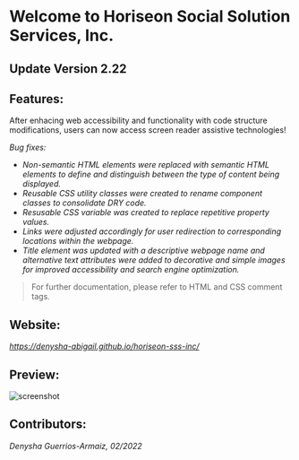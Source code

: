 # Welcome to Horiseon Social Solution Services, Inc.

## Update Version 2.22

## Features:

After enhacing web accessibility and functionality with code structure modifications, users can now access screen reader assistive technologies!

*Bug fixes:* 

- *Non-semantic HTML elements were replaced with semantic HTML elements to define and distinguish between the type of content being displayed.*
- *Reusable CSS utility classes were created to rename component classes to consolidate DRY code.*
- *Resusable CSS variable was created to replace repetitive property values.*
- *Links were adjusted accordingly for user redirection to corresponding locations within the webpage.*
- *Title element was updated with a descriptive webpage name and alternative text attributes were added to decorative and simple images for improved accessibility and search engine optimization.*

> For further documentation, please refer to HTML and CSS comment tags.

## Website:
*https://denysha-abigail.github.io/horiseon-sss-inc/*

## Preview:
![screenshot](/assets/images/horiseon-inc-page-demo.png)

## Contributors:
*Denysha Guerrios-Armaiz, 02/2022*